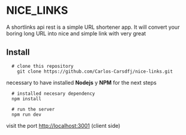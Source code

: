 # NICE_LINKS
A shortlinks api rest 
is a simple URL shortener app. It will convert your boring long URL into nice and simple link with very great

## Install
```shell
  # clone this repository
    git clone https://github.com/Carlos-Carsdfj/nice-links.git

```
necessary to have installed **Nodejs** y **NPM** for the next steps

```shell
  # installed necesary dependency
  npm install
```

```shell
  # run the server
  npm run dev

```
visit the port [http://localhost:3001](http://localhost:3001) (client side)


